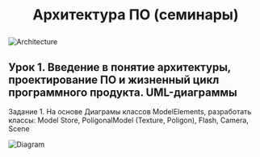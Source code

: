 # <p style="text-align: center">Архитектура ПО (семинары)</p>

<image src="./images/architecture.jpg" alt="Architecture">

## Урок 1. Введение в понятие архитектуры, проектирование ПО и жизненный цикл программного продукта. UML-диаграммы 

Задание 1. На основе Диаграмы классов ModelElements, разработать классы: Model Store, PoligonalModel (Texture, Poligon), Flash, Camera, Scene

<image src="./images/diagram.jpg" alt="Diagram">